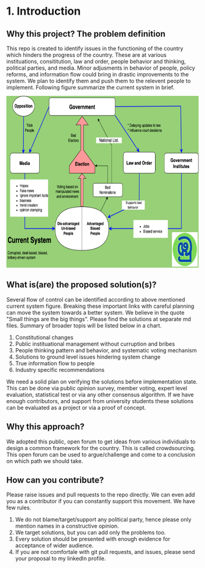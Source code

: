# 1. Introduction

## Why this project? The problem definition

This repo is created to identify issues in the functioning of the country which hinders the progress of the country. These are at various instituations, consititution, law and order, people behavior and thinking, political parties, and media. Minor adjusments in behavior of people, policy reforms, and information flow could bring in drastic improvements to the system. We plan to identify them and push them to the relevent people to implement. Following figure summarize the current system in brief.

<img src="https://github.com/PraAnj/pragmatic-solutions-to-sri-lanka/blob/develop/current_political_system-Current%20System.drawio.png" data-canonical-src="https://github.com/PraAnj/pragmatic-solutions-to-sri-lanka/blob/develop/current_political_system-Current%20System.drawio.png" width="750" height="450" />

## What is(are) the proposed solution(s)?

Several flow of control can be identified according to above mentioned current system figure. Breaking these important links with careful planning can move the system towards a better system. We believe in the quote "Small things are the big things". Please find the solutions at separate md files. Summary of broader topis will be listed below in a chart.

1. Constitutional changes
2. Public instituational management without curruption and bribes
3. People thinking pattern and behavior, and systematic voting mechanism
4. Solutions to ground level issues hindering system change
5. True information flow to people
6. Industry specific recommendations

We need a solid plan on verifying the solutions before implementation state. This can be done via public opinion survey, member voting, expert level evaluation, statistical test or via any other consensus algorithm. If we have enough contributors, and support from university students these solutions can be evaluated as a project or via a proof of concept.

## Why this approach?

We adopted this public, open forum to get ideas from various individuals to design a common framework for the country. This is called crowdsourcing. This open forum can be used to argue/challenge and come to a conclusion on which path we should take.

## How can you contribute?

Please raise issues and pull requests to the repo directly. We can even add you as a contributor if you can constantly support this movement. We have few rules.

1. We do not blame/target/support any political party, hence please only mention names in a constructive opinion.
2. We target solutions, but you can add only the problems too.
3. Every solution should be presented with enough evidence for acceptance of wider audience.
4. If you are not comfortale with git pull requests, and issues, please send your proposal to my linkedIn profile.
